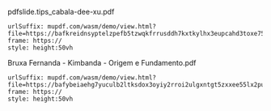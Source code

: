 
pdfslide.tips_cabala-dee-xu.pdf

```custom-frames
urlSuffix: mupdf.com/wasm/demo/view.html?file=https://bafkreidnsyptelzpefb5tzwqkfrrusddh7kxtkylhx3eupcahd3toxe754.ipfs.nftstorage.link
frame: https://
style: height:50vh
```

Bruxa Fernanda - Kimbanda - Origem e Fundamento.pdf

```custom-frames
urlSuffix: mupdf.com/wasm/demo/view.html?file=https://bafybeiaehg7yuculb2ltksdox3oyiy2rroi2ulgxntgt5zxxee55lx2pue.ipfs.nftstorage.link
frame: https://
style: height:50vh
```
